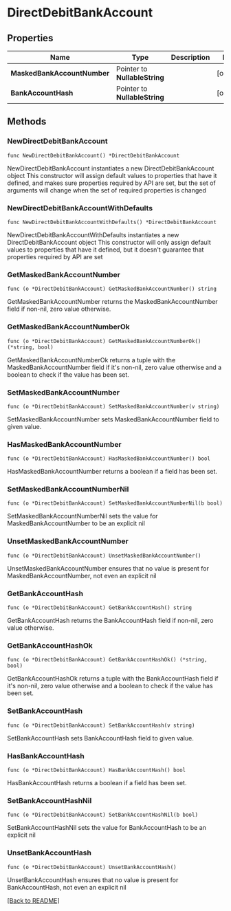 # DirectDebitBankAccount

## Properties

| Name | Type | Description | Notes |
| ------------ | ------------- | ------------- | ------------- |
| **MaskedBankAccountNumber** | Pointer to **NullableString** |  | [optional]  |
| **BankAccountHash** | Pointer to **NullableString** |  | [optional]  |

## Methods

### NewDirectDebitBankAccount

`func NewDirectDebitBankAccount() *DirectDebitBankAccount`

NewDirectDebitBankAccount instantiates a new DirectDebitBankAccount object
This constructor will assign default values to properties that have it defined,
and makes sure properties required by API are set, but the set of arguments
will change when the set of required properties is changed

### NewDirectDebitBankAccountWithDefaults

`func NewDirectDebitBankAccountWithDefaults() *DirectDebitBankAccount`

NewDirectDebitBankAccountWithDefaults instantiates a new DirectDebitBankAccount object
This constructor will only assign default values to properties that have it defined,
but it doesn't guarantee that properties required by API are set

### GetMaskedBankAccountNumber

`func (o *DirectDebitBankAccount) GetMaskedBankAccountNumber() string`

GetMaskedBankAccountNumber returns the MaskedBankAccountNumber field if non-nil, zero value otherwise.

### GetMaskedBankAccountNumberOk

`func (o *DirectDebitBankAccount) GetMaskedBankAccountNumberOk() (*string, bool)`

GetMaskedBankAccountNumberOk returns a tuple with the MaskedBankAccountNumber field if it's non-nil, zero value otherwise
and a boolean to check if the value has been set.

### SetMaskedBankAccountNumber

`func (o *DirectDebitBankAccount) SetMaskedBankAccountNumber(v string)`

SetMaskedBankAccountNumber sets MaskedBankAccountNumber field to given value.

### HasMaskedBankAccountNumber

`func (o *DirectDebitBankAccount) HasMaskedBankAccountNumber() bool`

HasMaskedBankAccountNumber returns a boolean if a field has been set.

### SetMaskedBankAccountNumberNil

`func (o *DirectDebitBankAccount) SetMaskedBankAccountNumberNil(b bool)`

 SetMaskedBankAccountNumberNil sets the value for MaskedBankAccountNumber to be an explicit nil

### UnsetMaskedBankAccountNumber
`func (o *DirectDebitBankAccount) UnsetMaskedBankAccountNumber()`

UnsetMaskedBankAccountNumber ensures that no value is present for MaskedBankAccountNumber, not even an explicit nil
### GetBankAccountHash

`func (o *DirectDebitBankAccount) GetBankAccountHash() string`

GetBankAccountHash returns the BankAccountHash field if non-nil, zero value otherwise.

### GetBankAccountHashOk

`func (o *DirectDebitBankAccount) GetBankAccountHashOk() (*string, bool)`

GetBankAccountHashOk returns a tuple with the BankAccountHash field if it's non-nil, zero value otherwise
and a boolean to check if the value has been set.

### SetBankAccountHash

`func (o *DirectDebitBankAccount) SetBankAccountHash(v string)`

SetBankAccountHash sets BankAccountHash field to given value.

### HasBankAccountHash

`func (o *DirectDebitBankAccount) HasBankAccountHash() bool`

HasBankAccountHash returns a boolean if a field has been set.

### SetBankAccountHashNil

`func (o *DirectDebitBankAccount) SetBankAccountHashNil(b bool)`

 SetBankAccountHashNil sets the value for BankAccountHash to be an explicit nil

### UnsetBankAccountHash
`func (o *DirectDebitBankAccount) UnsetBankAccountHash()`

UnsetBankAccountHash ensures that no value is present for BankAccountHash, not even an explicit nil

[[Back to README]](../../README.md)


